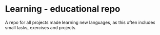 # Learning - educational repo
A repo for all projects made learning new languages, as this often includes small tasks, exercises and projects.
